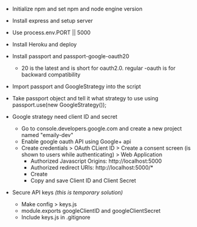 * Initialize npm and set npm and node engine version
* Install express and setup server
* Use process.env.PORT || 5000
* Install Heroku and deploy

* Install passport and passport-google-oauth20
  * 20 is the latest and is short for oauth2.0. regular -oauth is for backward compatibility
* Import passport and GoogleStrategy into the script
* Take passport object and tell it what strategy to use using passport.use(new GoogleStrategy());
* Google strategy need client ID and secret
  * Go to console.developers.google.com and create a new project named "emaily-dev"
  * Enable google oauth API using Google+ api
  * Create credentials > OAuth CLient ID > Create a consent screen (is shown to users while authenticating) > Web Application
    * Authorized Javascript Origins: http://localhost:5000
    * Authorized redirect URIs: http://localhost:5000/*
    * Create
    * Copy and save Client ID and Client Secret
* Secure API keys _(this is temporary solution)_
  * Make config > keys.js
  * module.exports googleClientID and googleClientSecret
  * Include keys.js in .gitignore
